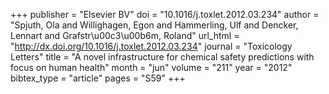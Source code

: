 +++
publisher = "Elsevier BV"
doi = "10.1016/j.toxlet.2012.03.234"
author = "Spjuth, Ola and Willighagen, Egon and Hammerling, Ulf and Dencker, Lennart and Grafstr\u00c3\u00b6m, Roland"
url_html = "http://dx.doi.org/10.1016/j.toxlet.2012.03.234"
journal = "Toxicology Letters"
title = "A novel infrastructure for chemical safety predictions with focus on human health"
month = "jun"
volume = "211"
year = "2012"
bibtex_type = "article"
pages = "S59"
+++


